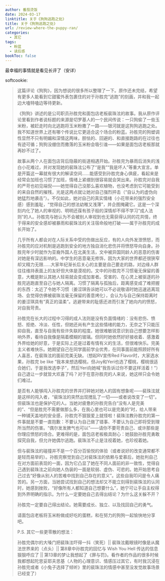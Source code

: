 ```yaml
---
author: 番茄烫饭
date: 2024-03-17
linktitle: 关于《狗狗逃跑之处》
title: 关于《狗狗逃跑之处》
url: /review-where-the-puppy-ran/
categories:
  - 其它
tags:
  - 粉蓝
  - 读后感
bookToc: false
---
```


最幸福的事情就是看见长评了（安详）

softcookie:

>这篇评论《狗狗》，因为想说的很多所以整理了一下。原作还未完结，希望有更多人能看到它甜蜜外表包裹住的对于孙胜完“逃跑”的刻画，并和我一起边大嗑特嗑边等待更新。
>
>《狗狗》讲述的是公司职员孙胜完和面包店老板裴珠泫的故事。我从原作评论里看到作者说标题的来源是切罗基人的一个民间传说：一只狗偷了一些玉米粉，被赶走时向北逃跑将玉米粉撒了一路——银河就是这狗狗逃跑之处。我不知道世界上还有哪个传说比它更适合这个场合的粉蓝。孙胜完的狗塑调性显然不只有明媚和深情这两味，胆怯的、回避的、和直接跑路的在过往也有迹可循；狗狗没绷住而撒落的玉米粉会吸引谁——如果是面包店老板那就再妙不过了。
>
>故事从两个人在面包店背后隐蔽的街道相遇开始。孙胜完为暴雨后消失的浅白小花难过，并对发现她的裴珠泫公布了“是我”“我是坏人”等重大宣言。单是开篇这一幕就有很大的解读空间……能感受到孙胜完身心俱疲，看起来是经常会加班也习惯了加班，情绪上紧绷到很容易就会哭出来。孙胜完对自我的严苛也初见端倪——她觉得自己没那么喜欢植物，也没考虑到它可能受到的来自自然的摧残，光是这两点就让她对自己强烈抨击（“自认为的虚伪向她猛烈地袭击”）。不仅如此，她对自己的真实情绪（小花带来的强烈安全感）感到羞耻，“觉得自己的想法幼稚又浅薄”，并企图掩藏它。这是一个深刻内化了她人的审视的、明明还葆有孩子般的深情却不得不学习“成人法则”的人。孙胜完与她认为不会被别人审视到也无需获得认同的花共情，终于得来的安全感却被暴雨和裴珠泫的关注宿命般地打破——属于孙胜完的成长开始了。
>
>几乎所有人都会对在人际关系中受的伤做出反应，有的人向外发泄愤怒，而孙胜完的应对机制是逃跑到安全的地方独自消化悲伤并将愤怒导向自身。孙胜完年少时就作为亚裔外国人在北美生活，文中被异国同龄人的恶意的伤害对她是有深远影响的。中学生的恶意毫无修饰，因为大家的世界都还很狭窄却又精力无限……大家年纪渐长后关心的主要是自己要走的路，对边缘人群往往维持表面上的友好但大体是漠视的。文中的孙胜完不习惯毫无保留的善意，大概是默认其她人轻易就会变成加害者。受害的、在心灵上被驱逐的孙胜完逃跑直至自己与她人隔离。习惯了隔离与孤独后，距离感变成了难把握的东西：太近了令她不习惯（姜涩琪告诉她可以不必说敬语时她迅速逃离现场、会觉得仿佛被裴珠泫毫无保留的善意烤化），会认为与自己保持距离时的姜涩琪具有“真正的温柔”。逃避带来的耻感还进而引发了她向内的愤怒，对自我苛责。
>
>孙胜完在长大的过程中习得的成人法则是没有负面情绪的：没有悲伤、愤怒、拒绝、冷淡、任性，但她还尚有产生这些情绪的能力，无奈之下只能压抑自我，直至与自我有些许失联的程度。她很难敏锐意识到自己想要怎样影响外界，看待自我像是隔着模糊的玻璃。但同时她依然好好接收着、感激着外界给她的好意，于是实际上还是过着有情有义的生活，但很难快乐。完美主义者难快乐。她期望自己在同学面前学业优秀，在同事面前能照顾好所有人喜恶，在裴珠泫的面前完美无缺。（想起RV宣传Red Flavor时，大家选水果，孙胜完 be like “我本来想选樱桃，但Joy和Yeri也选了樱桃，樱桃很适合她们，于是我改选李子”，然后Yeri向她喊“我告诉过你不要这样活着！”）自己退让一步就皆大欢喜了吗？对于在意孙胜完的人来说，她这样只会令她们难过。
>
>是否有人能够闯入孙胜完的世界并打碎她对她人的固有想象呢——裴珠泫就是这样的闯入者，“裴珠泫的突然出现搅乱了一切——或者说改变了一切”。但裴珠泫也是保护花的人。当她对疲惫的孙胜完告白“没有人是完美的”、“但是胜完不需要做那么多，在我心里也可以是完美的”时，给人带来一种铺天盖地的安全感，孙胜完不狠狠爱上就怪啦！裴珠泫教孙胜完的第一件事就是不要一直抱歉：不要认为自己做了错事、不要认为自己即将受到理所当然的伤害。“偶尔发发脾气也可以”——请你不要苛责自己、或许那些是你理应愤怒的场合。更难得的是，面包店老板极具耐心：她鼓励孙胜完勇敢探究自我，但允许她偶尔逃跑。裴珠泫不止是注视着她，也珍视着她。
>
>但与裴珠泫的碰撞并不是一个百分百愉悦的体验（或者说好的改变通常都不是轻而易举的）。孙胜完察觉到自己对裴珠泫的依赖与爱慕后，她批判自己在对方面前表现的一面，因为它凸显了她在不同人面前的非一致性，觉得自己遇到裴珠泫之前向她人伪装的一面是软弱、虚伪、可悲的。她开始思考自己过去“好像从别人的苦难中找到自己存在的意义”。这些自我叩问是令人痛苦的。另一方面，当她尝试找到自己的想法却又不能立刻得到裴珠泫的认同时，她感到挫败，“好像所有人都知道自己想要什么”，她宁可让手自主权得到外界明确的指示。为什么一定要她自己去得出结论？为什么这关躲不开？
>
>孙胜完一定要自己得出结论。她需要成长、独立、以及找回自己的勇气。
>
>请面包店老板将玉米粉做成好吃的蛋糕，和在努力的狗狗一起愉快地分享吧。
>
>P.S. 其它一些更零散的想法：
>
>孙胜完偶尔的大嗓门把裴珠泫吓得一抖（笑死）|| 裴珠泫戴眼镜时像是从魔法世界来的（点头）|| 第8章中孙胜完的回忆与 Wish You Hell 传达的信息狠狠呼应了 || 第13章的梦让我想起了《罪与罚》。看作者的作品的很多时候我都想起陀思妥耶夫思基（人物的心理意识、情感压过其它，有时我沉浸在孙胜完或者《小兔子选择了倾听》里的裴珠泫的情感中甚至没发觉故事场景已经变了）
